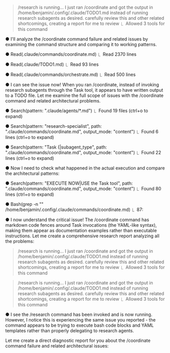 > /research is running… I just ran /coordinate and got the output in /home/benjamin/.config/.claude/TODO1.md instead of running
 research subagents as desired. carefully review this and other related shortcomings, creating a report for me to review 
  ⎿  Allowed 3 tools for this command

● I'll analyze the /coordinate command failure and related issues by examining the command structure and comparing it to
  working patterns.

● Read(.claude/commands/coordinate.md)
  ⎿  Read 2370 lines

● Read(.claude/TODO1.md)
  ⎿  Read 93 lines

● Read(.claude/commands/orchestrate.md)
  ⎿  Read 500 lines

● I can see the issue now! When you ran /coordinate, instead of invoking research subagents through the Task tool, it
  appears to have written output to a TODO file. Let me examine the full scope of issues with the /coordinate command and
  related architectural problems.

● Search(pattern: ".claude/agents/*.md")
  ⎿  Found 19 files (ctrl+o to expand)

● Search(pattern: "research-specialist", path: ".claude/commands/coordinate.md", output_mode: "content")
  ⎿  Found 6 lines (ctrl+o to expand)

● Search(pattern: "Task \{|subagent_type", path: ".claude/commands/coordinate.md", output_mode: "content")
  ⎿  Found 22 lines (ctrl+o to expand)

● Now I need to check what happened in the actual execution and compare the architectural patterns:

● Search(pattern: "EXECUTE NOW|USE the Task tool", path: ".claude/commands/coordinate.md", output_mode: "content")
  ⎿  Found 80 lines (ctrl+o to expand)

● Bash(grep -n "<!-- This Task invocation is executable -->" /home/benjamin/.config/.claude/commands/coordinate.md)
  ⎿  87:<!-- This Task invocation is executable -->

● I now understand the critical issue! The /coordinate command has markdown code fences around Task invocations (the
  YAML-like syntax), making them appear as documentation examples rather than executable instructions. Let me create a
  comprehensive research report analyzing all the problems:

> /research is running… I just ran /coordinate and got the output in /home/benjamin/.config/.claude/TODO1.md instead of running
 research subagents as desired. carefully review this and other related shortcomings, creating a report for me to review 
  ⎿  Allowed 3 tools for this command

> /research is running… I just ran /coordinate and got the output in /home/benjamin/.config/.claude/TODO1.md instead of running
 research subagents as desired. carefully review this and other related shortcomings, creating a report for me to review 
  ⎿  Allowed 3 tools for this command

● I see the /research command has been invoked and is now running. However, I notice this is experiencing the same issue
  you reported - the command appears to be trying to execute bash code blocks and YAML templates rather than properly
  delegating to research agents.

  Let me create a direct diagnostic report for you about the /coordinate command failure and related architectural issues:

